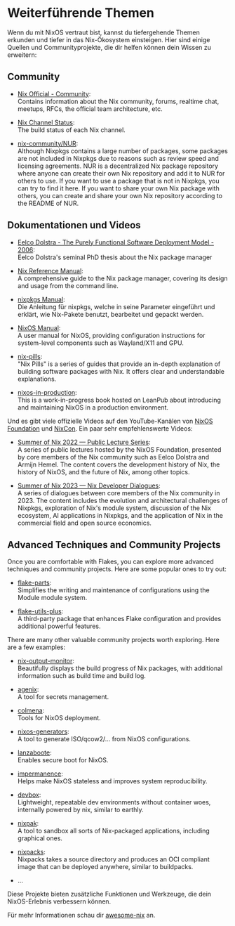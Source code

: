# Weiterführende Themen

Wenn du mit NixOS vertraut bist, kannst du tiefergehende Themen erkunden und tiefer in das Nix-Ökosystem einsteigen. Hier sind einige Quellen und Communityprojekte, die dir helfen können dein Wissen zu erweitern:

## Community

- [Nix Official - Community](https://nixos.org/community/):  
  Contains information about the Nix community, forums, realtime chat, meetups, RFCs, the official team architecture, etc.

- [Nix Channel Status](https://status.nixos.org/):  
  The build status of each Nix channel.

- [nix-community/NUR](https://github.com/nix-community/NUR):  
  Although Nixpkgs contains a large number of packages, some packages are not included in Nixpkgs due to reasons such as review speed and licensing agreements. NUR is a decentralized Nix package repository where anyone can create their own Nix repository and add it to NUR for others to use. If you want to use a package that is not in Nixpkgs, you can try to find it here. If you want to share your own Nix package with others, you can create and share your own Nix repository according to the README of NUR.

## Dokumentationen und Videos

- [Eelco Dolstra - The Purely Functional Software Deployment Model - 2006](https://edolstra.github.io/pubs/phd-thesis.pdf):  
  Eelco Dolstra's seminal PhD thesis about the Nix package manager

- [Nix Reference Manual](https://nixos.org/manual/nix/stable/package-management/profiles.html):  
  A comprehensive guide to the Nix package manager, covering its design and usage from the command line.

- [nixpkgs Manual](https://nixos.org/manual/nixpkgs/unstable/):  
  Die Anleitung für nixpkgs, welche in seine Parameter eingeführt und erklärt, wie Nix-Pakete benutzt, bearbeitet und gepackt werden.

- [NixOS Manual](https://nixos.org/manual/nixos/unstable/):  
  A user manual for NixOS, providing configuration instructions for system-level components such as Wayland/X11 and GPU.

- [nix-pills](https://nixos.org/guides/nix-pills):  
  "Nix Pills" is a series of guides that provide an in-depth explanation of building software packages with Nix. It offers clear and understandable explanations.

- [nixos-in-production](https://github.com/Gabriella439/nixos-in-production):  
  This is a work-in-progress book hosted on LeanPub about introducing and maintaining NixOS in a production environment.
  
Und es gibt viele offizielle Videos auf den YouTube-Kanälen von [NixOS Foundation](https://www.youtube.com/@NixOS-Foundation) und [NixCon](https://www.youtube.com/@NixCon). Ein paar sehr empfehlenswerte Videos:

- [Summer of Nix 2022 — Public Lecture Series](https://www.youtube.com/playlist?list=PLt4-_lkyRrOMWyp5G-m_d1wtTcbBaOxZk):  
  A series of public lectures hosted by the NixOS Foundation, presented by core members of the Nix community such as Eelco Dolstra and Armijn Hemel. The content covers the development history of Nix, the history of NixOS, and the future of Nix, among other topics.

- [Summer of Nix 2023 — Nix Developer Dialogues](https://www.youtube.com/playlist?list=PLt4-_lkyRrOPcBuz_tjm6ZQb-6rJjU3cf):  
  A series of dialogues between core members of the Nix community in 2023. The content includes the evolution and architectural challenges of Nixpkgs, exploration of Nix's module system, discussion of the Nix ecosystem, AI applications in Nixpkgs, and the application of Nix in the commercial field and open source economics.

## Advanced Techniques and Community Projects

Once you are comfortable with Flakes, you can explore more advanced techniques and community projects. Here are some popular ones to try out:

- [flake-parts](https://github.com/hercules-ci/flake-parts):  
  Simplifies the writing and maintenance of configurations using the Module module system.

- [flake-utils-plus](https://github.com/gytis-ivaskevicius/flake-utils-plus):  
  A third-party package that enhances Flake configuration and provides additional powerful features.

There are many other valuable community projects worth exploring. Here are a few examples:

- [nix-output-monitor](https://github.com/maralorn/nix-output-monitor):  
  Beautifully displays the build progress of Nix packages, with additional information such as build time and build log.

- [agenix](https://github.com/ryantm/agenix):  
  A tool for secrets management.

- [colmena](https://github.com/zhaofengli/colmena):  
  Tools for NixOS deployment.

- [nixos-generators](https://github.com/nix-community/nixos-generators):  
  A tool to generate ISO/qcow2/... from NixOS configurations.

- [lanzaboote](https://github.com/nix-community/lanzaboote):  
  Enables secure boot for NixOS.

- [impermanence](https://github.com/nix-community/impermanence):  
  Helps make NixOS stateless and improves system reproducibility.

- [devbox](https://github.com/jetpack-io/devbox):  
  Lightweight, repeatable dev environments
  without container woes, internally powered by nix, similar to earthly.

- [nixpak](https://github.com/nixpak/nixpak):  
  A tool to sandbox all sorts of Nix-packaged applications, including graphical ones.

- [nixpacks](https://github.com/railwayapp/nixpacks):  
  Nixpacks takes a source directory and produces an OCI compliant image that can be deployed anywhere, similar to buildpacks.

- ...

Diese Projekte bieten zusätzliche Funktionen und Werkzeuge, die dein NixOS-Erlebnis verbessern können.

Für mehr Informationen schau dir [awesome-nix](https://github.com/nix-community/awesome-nix) an.
